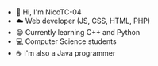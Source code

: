 ### 
- :wave: Hi, I'm NicoTC-04
- :cloud: Web developer (JS, CSS, HTML, PHP)
- :grin: Currently learning C++ and Python
- :computer: Computer Science students
- :coffee: I'm also a Java programmer

<!--
**nicoTC-04/nicoTC-04** is a ✨ _special_ ✨ repository because its `README.md` (this file) appears on your GitHub profile.

Here are some ideas to get you started:

- 🔭 I’m currently working on ...
- 🌱 I’m currently learning ...
- 👯 I’m looking to collaborate on ...
- 🤔 I’m looking for help with ...
- 💬 Ask me about ...
- 📫 How to reach me: ...
- 😄 Pronouns: ...
- ⚡ Fun fact: ...
-->
